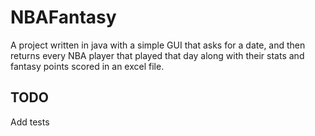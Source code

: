 # NBAFantasy
A project written in java with a simple GUI that asks for a date, and then returns every 
NBA player that played that day along with their stats and fantasy points scored in an excel file.
## TODO
Add tests
